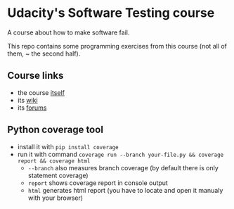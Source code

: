 # Udacity's Software Testing course

A course about how to make software fail.

This repo contains some programming exercises from this course (not all of them, ~ the second half).

## Course links

- the course [itself](https://www.udacity.com/course/software-testing--cs258)
- its [wiki](https://www.udacity.com/wiki/cs258) 
- its [forums](https://discussions.udacity.com/c/standalone-courses/software-testing)

## Python coverage tool

- install it with `pip install coverage`
- run it with command `coverage run --branch your-file.py && coverage report && coverage html`
    - `--branch` also measures branch coverage (by default there is only statement coverage)
    - `report` shows coverage report in console output
    - `html` generates html report (you have to locate and open it manualy with your browser)
